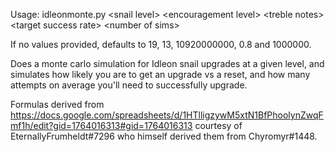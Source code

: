 Usage: idleonmonte.py \<snail level\> \<encouragement level\> \<treble notes\> 
\<target success rate\> \<number of sims\>

If no values provided, defaults to 19, 13, 10920000000, 0.8 and 1000000. 

Does a monte carlo simulation for Idleon snail upgrades at a given level, and simulates how likely you are to get an upgrade vs a reset, and 
how many attempts on average you'll need to successfully upgrade. 

Formulas derived from https://docs.google.com/spreadsheets/d/1HTlligzywM5xtN1BfPhoolynZwqFmf1h/edit?gid=1764016313#gid=1764016313 courtesy of
EternallyFrumheldt#7296 who himself derived them from Chyromyr#1448.

